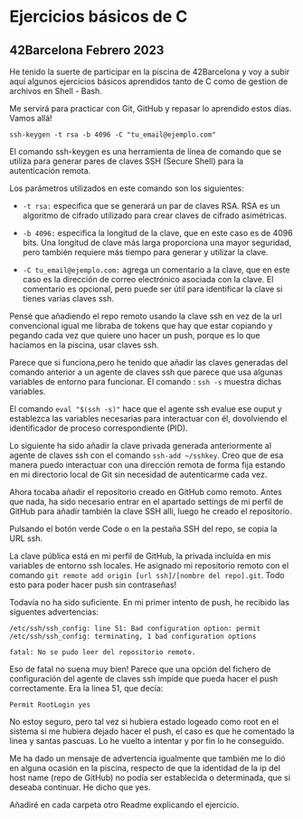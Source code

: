 # Ejercicios básicos de C
## 42Barcelona Febrero 2023

He tenido la suerte de participar en la piscina de 42Barcelona y voy a subir aquí algunos ejercicios básicos aprendidos tanto de C como de gestion de archivos en Shell - Bash.

Me servirá para practicar con Git, GitHub y repasar lo aprendido estos días. Vamos allá!

 `ssh-keygen -t rsa -b 4096 -C "tu_email@ejemplo.com"`

 El comando ssh-keygen es una herramienta de línea de comando que se utiliza para generar pares de claves SSH (Secure Shell) para la autenticación remota.

 Los parámetros utilizados en este comando son los siguientes:

- `-t rsa:` especifica que se generará un par de claves RSA. RSA es un algoritmo de cifrado utilizado para crear claves de cifrado asimétricas.

- `-b 4096:` especifica la longitud de la clave, que en este caso es de 4096 bits. Una longitud de clave más larga proporciona una mayor seguridad, pero también requiere más tiempo para generar y utilizar la clave.

- `-C tu_email@ejemplo.com:` agrega un comentario a la clave, que en este caso es la dirección de correo electrónico asociada con la clave. El comentario es opcional, pero puede ser útil para identificar la clave si tienes varias claves ssh.

Pensé que añadiendo el repo remoto usando la clave ssh en vez de la url convencional igual me libraba de tokens que hay que estar copiando y pegando cada vez que quiere uno hacer un push, porque es lo que hacíamos en la piscina, usar claves ssh.

 Parece que si funciona,pero he tenido que añadir las claves generadas del comando anterior a un agente de claves ssh que parece que usa algunas variables de entorno para funcionar. El comando : `ssh -s` muestra dichas variables.

 El comando `eval "$(ssh -s)"` hace que el agente ssh evalue ese ouput y establezca las variables necesarias para interactuar con él, dovolviendo el identificador de proceso correspondiente (PID).

 Lo siguiente ha sido añadir la clave privada generada anteriormente al agente de claves ssh con el comando `ssh-add ~/sshkey`. Creo que de esa manera puedo interactuar con una dirección remota de forma fija estando en mi directorio local de Git sin necesidad de autenticarme cada vez.

 Ahora tocaba añadir el repositorio creado en GitHub como remoto. Antes que nada, ha sido necesario entrar en el apartado settings de mi perfil de GitHub para añadir también la clave SSH alli, luego he creado el repositorio.

 Pulsando el botón verde Code o en la pestaña SSH del repo, se copia la URL ssh.

 La clave pública está en mi perfil de GitHub, la privada incluída en mis variables de entorno ssh locales. He asignado mi repositorio remoto con el comando `git remote add origin [url ssh]/[nombre del repo].git`.
 Todo esto para poder hacer push sin contraseñas!

 Todavía no ha sido suficiente. En mi primer intento de push, he recibido las siguentes advertencias:

`/etc/ssh/ssh_config: line 51: Bad configuration option: permit`
`/etc/ssh/ssh_config: terminating, 1 bad configuration options`

`fatal: No se pudo leer del repositorio remoto.`

Eso de fatal no suena muy bien! Parece que una opción del fichero de configuración del agente de claves ssh impide que pueda hacer el push correctamente. Era la linea 51, que decía:

`Permit RootLogin yes`         

No estoy seguro, pero tal vez si hubiera estado logeado como root en el sistema si me hubiera dejado hacer el push, el caso es que he comentado la linea y santas pascuas. Lo he vuelto a intentar y por fin lo he conseguido.

Me ha dado un mensaje de advertencia igualmente que también me lo dió en alguna ocasión en la piscina, respecto de que la identidad de la ip del host name (repo de GitHub) no podía ser establecida o determinada, que si deseaba continuar. He dicho que yes.  

Añadiré en cada carpeta otro Readme explicando el ejercicio.
